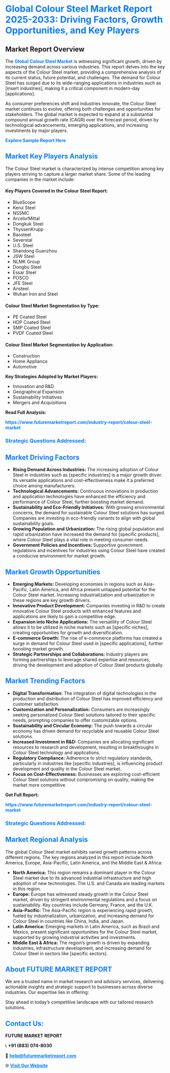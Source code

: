 <h1 style="color: #007BFF;">Global Colour Steel Market Report 2025-2033: Driving Factors, Growth Opportunities, and Key Players</h1>

<section id="overview">
<h2>Market Report Overview</h2>
<p>The <a href="https://www.futuremarketreport.com/industry-report/colour-steel-market" style="color: #007BFF; text-decoration: none;"><strong>Global Colour Steel Market</strong></a> is witnessing significant growth, driven by increasing demand across various industries. This report delves into the key aspects of the Colour Steel market, providing a comprehensive analysis of its current status, future potential, and challenges. The demand for Colour Steel has surged due to its wide-ranging applications in industries such as [insert industries], making it a critical component in modern-day [applications].</p>
<p>As consumer preferences shift and industries innovate, the Colour Steel market continues to evolve, offering both challenges and opportunities for stakeholders. The global market is expected to expand at a substantial compound annual growth rate (CAGR) over the forecast period, driven by technological advancements, emerging applications, and increasing investments by major players.</p>
</section>

<section id="overview">
<p><a href="https://www.futuremarketreport.com/request-sample/reportId=103665" style="color: #007BFF; text-decoration: none;"><strong>Explore Sample Report Here</strong></a></p>
</section>

<section id="key-players">
<h2 style="color: #007BFF;">Market Key Players Analysis</h2>
<p>The Colour Steel market is characterized by intense competition among key players striving to capture a larger market share. Some of the leading companies in the market include:</p>
<h4>Key Players Covered in the Colour Steel Report:</h4>
<ul><li>BlueScope</li><li>Kerui Steel</li><li>NSSMC</li><li>ArcelorMittal</li><li>Dongkuk Steel</li><li>ThyssenKrupp</li><li>Baosteel</li><li>Severstal</li><li>U.S. Steel</li><li>Shandong Guanzhou</li><li>JSW Steel</li><li>NLMK Group</li><li>Dongbu Steel</li><li>Essar Steel</li><li>POSCO</li><li>JFE Steel</li><li>Ansteel</li><li>Wuhan Iron and Steel</li></ul>
<h4>Colour Steel Market Segmentation by Type:</h4>
<ul><li>PE Coated Steel</li><li>HDP Coated Steel</li><li>SMP Coated Steel</li><li>PVDF Coated Steel</li></ul>

<h4>Colour Steel Market Segmentation by Application:</h4>
<ul><li>Construction</li><li>Home Appliance</li><li>Automotive</li></ul>
<p><strong>Key Strategies Adopted by Market Players:</strong></p>
<ul>
<li>Innovation and R&D</li>
<li>Geographical Expansion</li>
<li>Sustainability Initiatives</li>
<li>Mergers and Acquisitions</li>
</ul>
</section>

<section>
<p><strong>Read Full Analysis: </strong></p><a href="https://www.futuremarketreport.com/industry-report/colour-steel-market" style="color: #007BFF; text-decoration: none;"><strong>https://www.futuremarketreport.com/industry-report/colour-steel-market</strong></a>
<h3 style="color: #007BFF;">Strategic Questions Addressed:</h3>
</section>

<section id="driving-factors">
<h2 style="color: #007BFF;">Market Driving Factors</h2>
<ul>
<li><strong>Rising Demand Across Industries:</strong> The increasing adoption of Colour Steel in industries such as [specific industries] is a major growth driver. Its versatile applications and cost-effectiveness make it a preferred choice among manufacturers.</li>
<li><strong>Technological Advancements:</strong> Continuous innovations in production and application technologies have enhanced the efficiency and performance of Colour Steel, further boosting market demand.</li>
<li><strong>Sustainability and Eco-Friendly Initiatives:</strong> With growing environmental concerns, the demand for sustainable Colour Steel solutions has surged. Companies are investing in eco-friendly variants to align with global sustainability goals.</li>
<li><strong>Growing Population and Urbanization:</strong> The rising global population and rapid urbanization have increased the demand for [specific products], where Colour Steel plays a vital role in meeting consumer needs.</li>
<li><strong>Government Policies and Incentives:</strong> Supportive government regulations and incentives for industries using Colour Steel have created a conducive environment for market growth.</li>
</ul>
</section>

<section id="growth-opportunities">
<h2 style="color: #007BFF;">Market Growth Opportunities</h2>
<ul>
<li><strong>Emerging Markets:</strong> Developing economies in regions such as Asia-Pacific, Latin America, and Africa present untapped potential for the Colour Steel market. Increasing industrialization and urbanization in these regions are key growth drivers.</li>
<li><strong>Innovative Product Development:</strong> Companies investing in R&D to create innovative Colour Steel products with enhanced features and applications are likely to gain a competitive edge.</li>
<li><strong>Expansion into Niche Applications:</strong> The versatility of Colour Steel allows it to be utilized in niche markets such as [specific niches], creating opportunities for growth and diversification.</li>
<li><strong>E-commerce Growth:</strong> The rise of e-commerce platforms has created a surge in demand for Colour Steel used in [specific applications], further boosting market growth.</li>
<li><strong>Strategic Partnerships and Collaborations:</strong> Industry players are forming partnerships to leverage shared expertise and resources, driving the development and adoption of Colour Steel products globally.</li>
</ul>
</section>

<section id="trending-factors">
<h2 style="color: #007BFF;">Market Trending Factors</h2>
<ul>
<li><strong>Digital Transformation:</strong> The integration of digital technologies in the production and distribution of Colour Steel has improved efficiency and customer satisfaction.</li>
<li><strong>Customization and Personalization:</strong> Consumers are increasingly seeking personalized Colour Steel solutions tailored to their specific needs, prompting companies to offer customizable options.</li>
<li><strong>Sustainability and Circular Economy:</strong> The push towards a circular economy has driven demand for recyclable and reusable Colour Steel solutions.</li>
<li><strong>Increased Investment in R&D:</strong> Companies are allocating significant resources to research and development, resulting in breakthroughs in Colour Steel technology and applications.</li>
<li><strong>Regulatory Compliance:</strong> Adherence to strict regulatory standards, particularly in industries like [specific industries], is influencing product development and quality in the Colour Steel market.</li>
<li><strong>Focus on Cost-Effectiveness:</strong> Businesses are exploring cost-efficient Colour Steel solutions without compromising on quality, making the market more competitive.</li>
</ul>
</section>

<section>
<p><strong>Get Full Report: </strong></p><a href="https://www.futuremarketreport.com/industry-report/colour-steel-market" style="color: #007BFF; text-decoration: none;"><strong>https://www.futuremarketreport.com/industry-report/colour-steel-market</strong></a>
<h3 style="color: #007BFF;">Strategic Questions Addressed:</h3>
</section>


<section id="regional-analysis">
<h2 style="color: #007BFF;">Market Regional Analysis</h2>
<p>The global Colour Steel market exhibits varied growth patterns across different regions. The key regions analyzed in this report include North America, Europe, Asia-Pacific, Latin America, and the Middle East & Africa:</p>
<ul>
<li><strong>North America:</strong> This region remains a dominant player in the Colour Steel market due to its advanced industrial infrastructure and high adoption of new technologies. The U.S. and Canada are leading markets in this region.</li>
<li><strong>Europe:</strong> Europe has witnessed steady growth in the Colour Steel market, driven by stringent environmental regulations and a focus on sustainability. Key countries include Germany, France, and the U.K.</li>
<li><strong>Asia-Pacific:</strong> The Asia-Pacific region is experiencing rapid growth, fueled by industrialization, urbanization, and increasing demand for Colour Steel in countries like China, India, and Japan.</li>
<li><strong>Latin America:</strong> Emerging markets in Latin America, such as Brazil and Mexico, present significant opportunities for the Colour Steel market, supported by growing industrial activities and investments.</li>
<li><strong>Middle East & Africa:</strong> The region’s growth is driven by expanding industries, infrastructure development, and increasing demand for Colour Steel in sectors like [specific sectors].</li>
</ul>
</section>

<footer>
<h2 style="color: #007BFF;">About FUTURE MARKET REPORT</h2>
<p>We are a trusted name in market research and advisory services, delivering actionable insights and strategic support to businesses across diverse industries. Our expertise lies in offering:</p>

<p>Stay ahead in today’s competitive landscape with our tailored research solutions.</p>

<h2 style="color: #007BFF;">Contact Us:</h2>
<p><strong>FUTURE MARKET REPORT</strong></p>
<p>📞 <strong>+91 (883) 074-8030</strong></p>
<p>📧 <strong><a href="mailto:help@futuremarketreport.com" style="color: #007BFF;">help@futuremarketreport.com</a></strong></p>
<p>🌐 <strong><a href="https://www.futuremarketreport.com/" style="color: #007BFF;">Visit Our Website</a></strong></p>
</footer>